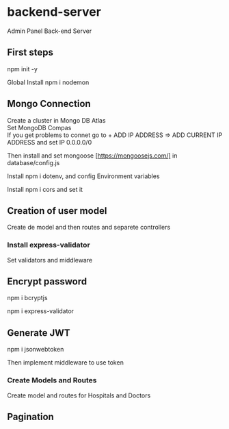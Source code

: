 # backend-server
Admin Panel Back-end Server

## First steps

npm init -y 

Global Install npm i nodemon 

## Mongo Connection
Create a cluster in Mongo DB Atlas  
Set MongoDB Compas  
If you get problems to connet go to + ADD IP ADDRESS => ADD CURRENT IP ADDRESS and set IP 0.0.0.0/0

Then install and set mongoose [https://mongoosejs.com/] in database/config.js

Install npm i dotenv, and config Environment variables

Install npm i cors and set it

## Creation of user model

Create de model and then routes and separete controllers

### Install express-validator

Set validators and middleware

## Encrypt password

npm i bcryptjs

npm i express-validator

## Generate JWT

npm i jsonwebtoken

Then implement middleware to use token

### Create Models and Routes

Create model and routes for Hospitals and Doctors

## Pagination

